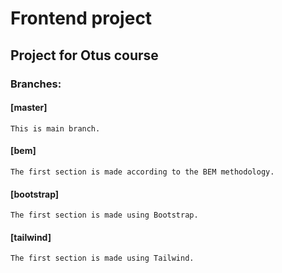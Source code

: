 # Frontend project

## Project for Otus course
### Branches:
#### [master]
```
This is main branch.
```

#### [bem]
```
The first section is made according to the BEM methodology.
```

#### [bootstrap]
```
The first section is made using Bootstrap.
```

#### [tailwind]
```
The first section is made using Tailwind.
```

